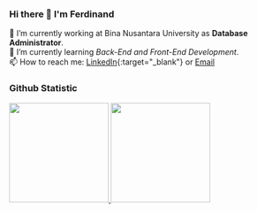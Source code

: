 ### Hi there 👋 I'm Ferdinand

🔭 I’m currently working at Bina Nusantara University as **Database Administrator**.\
🌱 I’m currently learning *Back-End and Front-End Development*.\
📫 How to reach me: [LinkedIn](https://www.linkedin.com/in/ferdinand-gunawan-08aa44192/){:target="_blank"} or [Email](mailto:ferdinandg066@gmail.com)

### Github Statistic

<p align="left">
<a href="https://github.com/ferdinand066">
  <img height="180em" src="https://github-readme-stats.vercel.app/api?username=ferdinand066&show_icons=true&include_all_commits=true&count_private=true&theme=cobalt" />
  <img height="180em" src="https://github-readme-stats.vercel.app/api/top-langs/?username=ferdinand066&layout=compact&theme=cobalt" />
</a>
</p>
